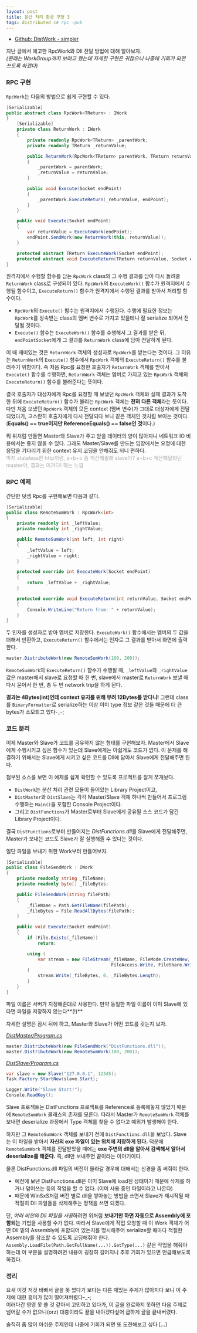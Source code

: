 ```yaml
---
layout: post
title: 분산 처리 환경 구현 3
tags: distributed c# rpc -pub
---
```


* [Github: DistWork - simpler](https://github.com/lacti/DistWork/tree/simpler)

지난 글에서 예고한 RpcWork와 Dll 전달 방법에 대해 알아보자.  
*(원래는 WorkGroup까지 보려고 했는데 자세한 구현은 귀찮으니 나중에 기회가 되면 쓰도록 하겠다)*

### RPC 구현 ###

`RpcWork`는 다음의 방법으로 쉽게 구현할 수 있다.

```csharp
[Serializable]
public abstract class RpcWork<TReturn> : IWork
{
    [Serializable]
    private class ReturnWork : IWork
    {
        private readonly RpcWork<TReturn> _parentWork;
        private readonly TReturn _returnValue;

        public ReturnWork(RpcWork<TReturn> parentWork, TReturn returnValue)
        {
            _parentWork = parentWork;
            _returnValue = returnValue;
        }

        public void Execute(Socket endPoint)
        {
            _parentWork.ExecuteReturn(_returnValue, endPoint);
        }
    }

    public void Execute(Socket endPoint)
    {
        var returnValue = ExecuteWork(endPoint);
        endPoint.SendWork(new ReturnWork(this, returnValue));
    }

    protected abstract TReturn ExecuteWork(Socket endPoint);
    protected abstract void ExecuteReturn(TReturn returnValue, Socket endPoint);
}
```

원격지에서 수행할 함수를 담는 `RpcWork` class와 그 수행 결과를 담아 다시 돌려줄 `ReturnWork` class로 구성되어 있다. `RpcWork`의 `ExecuteWork()` 함수가 원격지에서 수행될 함수이고, `ExecuteReturn()` 함수가 원격지에서 수행된 결과를 받아서 처리할 함수이다.

* `RpcWork`의 `Execute()` 함수는 원격지에서 수행된다. 수행에 필요한 정보는 `RpcWork`를 상속받는 class의 멤버 변수로 가지고 있을테니 잘 serialize 되어서 전달될 것이다.
* `Execute()` 함수는 `ExecuteWork()` 함수를 수행해서 그 결과를 받은 뒤, `endPointSocket`에게 그 결과를 `ReturnWork` class에 담아 전달하게 된다.

이 때 재미있는 것은 `ReturnWork` 객체의 생성자로 `RpcWork`를 받는다는 것이다. 그 이유는 `ReturnWork`의 `Execute()` 함수에서 `RpcWork` 객체의 `ExecuteReturn()` 함수를 불러주기 위함이다. 즉 처음 Rpc를 요청한 호출자가 `ReturnWork` 객체를 받아서 `Execute()` 함수를 수행하면, `ReturnWork` 객체는 멤버로 가지고 있는 `RpcWork` 객체의 `ExecuteReturn()` 함수를 불러준다는 뜻이다.

결국 호출자가 대상자에게 Rpc를 요청할 때 보냈던 `RpcWork` 객체와 실제 결과가 도착한 뒤에 `ExecuteReturn()` 함수가 불리는 `RpcWork` 객체는 **전혀 다른 객체**라는 뜻이다. 다만 처음 보냈던 `RpcWork` 객체의 모든 context (멤버 변수)가 그대로 대상자에게 전달되었다가, 고스란히 호출자에게 다시 전달되다 보니 같은 객체인 것처럼 보이는 것이다.  
(**Equals() == true이지만 ReferenceEquals() == false인 것**이다.)

뭐 위처럼 만들면 Master와 Slave가 주고 받을 데이터의 양이 많아지니 네트워크 IO 비용에서는 좋지 않을 수 있다. 그래도 Master/Slave를 만드는 입장에서는 요청에 대한 응답을 기다리기 위한 context 유지 코딩을 안해줘도 되니 편하다.  
<span style="color: #aaa;">마치 stateless한 http처럼, a+b+c 좀 계산해줄래 slave야? a+b+c 계산해달라던 master야, 결과는 이거다! 하는 느낌</span>

### RPC 예제 ###

간단한 덧셈 Rpc를 구현해보면 다음과 같다.

```csharp
[Serializable]
public class RemoteSumWork : RpcWork<int>
{
    private readonly int _leftValue;
    private readonly int _rightValue;

    public RemoteSumWork(int left, int right)
    {
        _leftValue = left;
        _rightValue = right;
    }

    protected override int ExecuteWork(Socket endPoint)
    {
        return _leftValue + _rightValue;
    }

    protected override void ExecuteReturn(int returnValue, Socket endPoint)
    {
        Console.WriteLine("Return from: " + returnValue);
    }
}
```

두 인자를 생성자로 받아 멤버로 저장한다. `ExecuteWork()` 함수에서는 멤버의 두 값을 더해서 반환하고, `ExecuteReturn()` 함수에서는 인자로 그 결과를 받아서 화면에 출력한다.

```csharp
master.DistributeWork(new RemoteSumWork(100, 200));
```

`RemoteSumWork`의 `ExecuteReturn()` 함수가 수행될 때, `_leftValue`와 `_rightValue` 값은 master에서 slave로 요청할 때 한 번, slave에서 master로 `ReturnWork` 보낼 때 다시 묻어서 한 번, 총 두 번 network trip을 하게 된다.

**결과는 4Bytes(int)인데 context 유지를 위해 무려 12Bytes를 받다니!** 그런데 class를 `BinaryFormatter`로 serialize하는 이상 이미 type 정보 같은 것들 때문에 더 큰 bytes가 소모되고 있다-_-;

### 코드 분리 ###

이제 Master와 Slave가 코드를 공유하지 않는 형태를 구현해보자.
Master에서 Slave에게 수행시키고 싶은 함수가 있는데 Slave에게는 아쉽게도 코드가 없다. 이 문제를 해결하기 위해서는 Slave에게 시키고 싶은 코드를 Dll에 담아서 Slave에게 전달해주면 된다.

첨부된 소스를 보면 이 예제를 쉽게 확인할 수 있도록 프로젝트를 잘게 쪼개놨다.

* `DistWork`는 분산 처리 관련 모듈이 들어있는 Library Project이고,
* `DistMaster`와 `DistSlave`는 각각 Master/Slave 객체 하나씩 만들어서 프로그램 수행하는 `Main()`을 포함한 Console Project이다.
* 그리고 `DistFunctions`가 Master로부터 Slave에게 공유될 소스 코드가 담긴 Library Project이다.

결국 `DistFunctions`로부터 만들어지는 *DistFunctions.dll*를 Slave에게 전달해주면, Master가 보내는 코드도 Slave가 잘 실행해줄 수 있다는 것이다.

일단 파일을 보내기 위한 Work부터 만들어보자.

```csharp
[Serializable]
public class FileSendWork : IWork
{
    private readonly string _fileName;
    private readonly byte[] _fileBytes;

    public FileSendWork(string filePath)
    {
        _fileName = Path.GetFileName(filePath);
        _fileBytes = File.ReadAllBytes(filePath);
    }

    public void Execute(Socket endPoint)
    {
        if (File.Exists(_fileName))
            return;

        using (
            var stream = new FileStream(_fileName, FileMode.CreateNew,
                                        FileAccess.Write, FileShare.Write))
        {
            stream.Write(_fileBytes, 0, _fileBytes.Length);
        }
    }
}
```

파일 이름은 서버가 지정해준대로 사용한다. 만약 동일한 파일 이름이 이미 Slave에 있다면 파일을 저장하지 않는다**(!)**

자세한 설명은 잠시 뒤에 하고, Master와 Slave가 어떤 코드를 갖는지 보자.

[*DistMaster/Program.cs*](https://github.com/lacti/DistWork/blob/simpler/DistMaster/Program.cs#L25-L26)

```csharp
master.DistributeWork(new FileSendWork("DistFunctions.dll"));
master.DistributeWork(new RemoteSumWork(100, 200));
```

[*DistSlave/Program.cs*](https://github.com/lacti/DistWork/blob/simpler/DistSlave/Program.cs#L12-L16)

```csharp
var slave = new Slave("127.0.0.1", 12345);
Task.Factory.StartNew(slave.Start);

Logger.Write("Slave Start!");
Console.ReadKey();
```

Slave 프로젝트는 DistFunctions 프로젝트를 Reference로 등록해놓지 않았기 때문에 `RemoteSumWork` 클래스의 존재를 모른다. 따라서 Master가 `RemoteSumWork` 객체를 보내면 deserialize 과정에서 Type 객체를 찾을 수 없다고 예외가 발생해야 한다.

하지만 그 `RemoteSumWork` 객체를 보내기 전에 `DistFunctions.dll`을 보냈다. Slave는 이 파일을 받아서 **자신의 exe 파일이 있는 위치에 저장하게 된다.** 덕분에 `RemoteSumWork` 객체를 전달받았을 때에는 **exe 주변의 dll을 알아서 검색해서 알아서 deserialize를 해준다.** 즉, dll만 보내주면 끝이라는 이야기이다.

물론 DistFunctions.dll 파일의 버전이 올라갈 경우에 대해서는 신경을 좀 써줘야 한다.

* 예전에 보낸 DistFunctions.dll은 이미 Slave에 load된 상태이기 때문에 삭제를 하거나 덮어쓰는 등의 작업을 할 수 없다. (이미 사용 중인 파일이라고 나온다)
* 때문에 WinSxS처럼 버전 별로 dll을 쌓아놓는 방법을 쓰면서 Slave가 재시작될 때 적절히 Dll 파일들을 삭제해주는 정책을 쓰면 되겠다.

단, *여러 버전의 Dll 파일을 사용*하려면 위처럼 **보내기만 하면 자동으로 Assembly에 포함되는** 기법을 사용할 수가 없다. 따라서 Slave에게 작업 요청할 때 이 Work 객체가 어떤 Dll 밑의 Assembly에 포함되어 있는지를 명시해주어 serialize할 때마다 적절한 Assembly를 참조할 수 있도록 코딩해줘야 한다. `Assembly.LoadFile(Path.GetFullName(...)).GetType(...)` 같은 작업을 해줘야 하는데 이 부분을 설명하려면 내용이 굉장히 길어지니 추후 기회가 있으면 언급해보도록 하겠다.

### 정리 ###

요새 이것 저것 바빠서 글을 못 썼다기 보다는 다른 재밌는 주제가 많아지다 보니 이 주제에 대한 흥미가 많이 떨어져버렸다-_-;  
이러다간 영영 못 쓸 것 같아서 고민하고 있다가, 이 글을 완료하지 못하면 다음 주제로 넘어갈 수가 없으니(orz) 대충이라도 끝을 내야겠다싶어 급하게 글을 끝내버렸다.

솔직히 좀 많이 아쉬운 주제인데 나중에 기회가 되면 또 도전해보고 싶다 [...]
